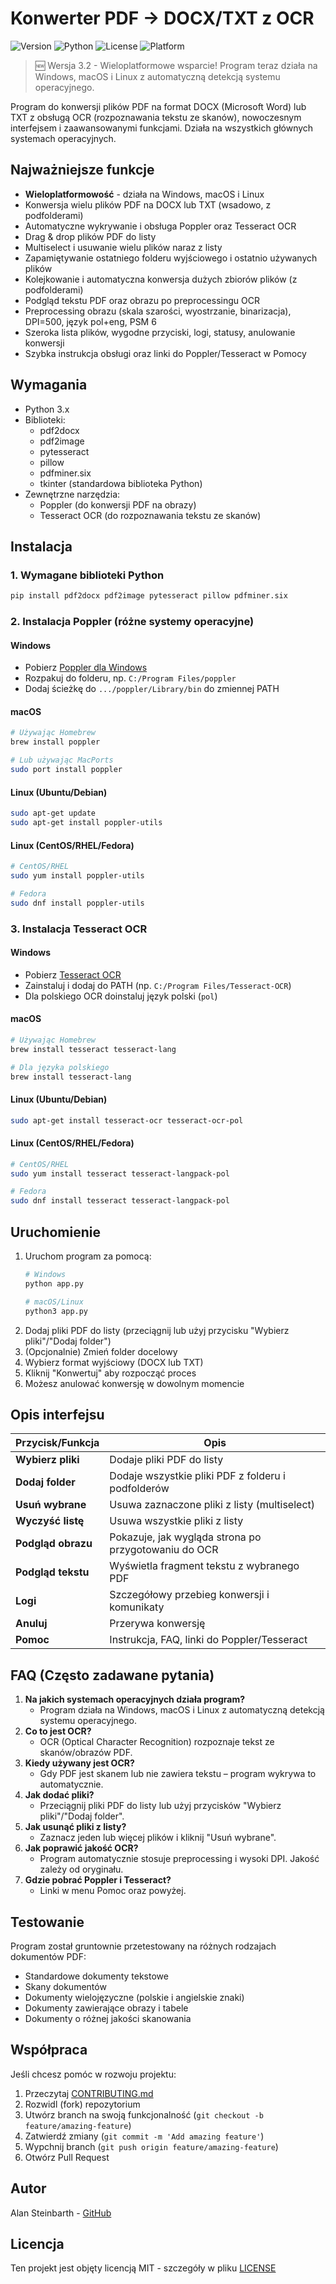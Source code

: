 # Konwerter PDF -> DOCX/TXT z OCR

![Version](https://img.shields.io/badge/version-3.2.0-blue.svg)
![Python](https://img.shields.io/badge/python-3.x-green.svg)
![License](https://img.shields.io/badge/license-MIT-yellow.svg)
![Platform](https://img.shields.io/badge/platform-Windows%20%7C%20macOS%20%7C%20Linux-brightgreen.svg)

> 🆕 Wersja 3.2 - Wieloplatformowe wsparcie! Program teraz działa na Windows, macOS i Linux z automatyczną detekcją systemu operacyjnego.

Program do konwersji plików PDF na format DOCX (Microsoft Word) lub TXT z obsługą OCR (rozpoznawania tekstu ze skanów), nowoczesnym interfejsem i zaawansowanymi funkcjami. Działa na wszystkich głównych systemach operacyjnych.

## Najważniejsze funkcje
- **Wieloplatformowość** - działa na Windows, macOS i Linux
- Konwersja wielu plików PDF na DOCX lub TXT (wsadowo, z podfolderami)
- Automatyczne wykrywanie i obsługa Poppler oraz Tesseract OCR
- Drag & drop plików PDF do listy
- Multiselect i usuwanie wielu plików naraz z listy
- Zapamiętywanie ostatniego folderu wyjściowego i ostatnio używanych plików
- Kolejkowanie i automatyczna konwersja dużych zbiorów plików (z podfolderami)
- Podgląd tekstu PDF oraz obrazu po preprocessingu OCR
- Preprocessing obrazu (skala szarości, wyostrzanie, binarizacja), DPI=500, język pol+eng, PSM 6
- Szeroka lista plików, wygodne przyciski, logi, statusy, anulowanie konwersji
- Szybka instrukcja obsługi oraz linki do Poppler/Tesseract w Pomocy

## Wymagania
- Python 3.x
- Biblioteki:
  - pdf2docx
  - pdf2image
  - pytesseract
  - pillow
  - pdfminer.six
  - tkinter (standardowa biblioteka Python)
- Zewnętrzne narzędzia:
  - Poppler (do konwersji PDF na obrazy)
  - Tesseract OCR (do rozpoznawania tekstu ze skanów)

## Instalacja

### 1. Wymagane biblioteki Python
```bash
pip install pdf2docx pdf2image pytesseract pillow pdfminer.six
```

### 2. Instalacja Poppler (różne systemy operacyjne)

#### Windows
- Pobierz [Poppler dla Windows](https://github.com/oschwartz10612/poppler-windows/releases)
- Rozpakuj do folderu, np. `C:/Program Files/poppler`
- Dodaj ścieżkę do `.../poppler/Library/bin` do zmiennej PATH

#### macOS
```bash
# Używając Homebrew
brew install poppler

# Lub używając MacPorts
sudo port install poppler
```

#### Linux (Ubuntu/Debian)
```bash
sudo apt-get update
sudo apt-get install poppler-utils
```

#### Linux (CentOS/RHEL/Fedora)
```bash
# CentOS/RHEL
sudo yum install poppler-utils

# Fedora
sudo dnf install poppler-utils
```

### 3. Instalacja Tesseract OCR

#### Windows
- Pobierz [Tesseract OCR](https://github.com/tesseract-ocr/tesseract)
- Zainstaluj i dodaj do PATH (np. `C:/Program Files/Tesseract-OCR`)
- Dla polskiego OCR doinstaluj język polski (`pol`)

#### macOS
```bash
# Używając Homebrew
brew install tesseract tesseract-lang

# Dla języka polskiego
brew install tesseract-lang
```

#### Linux (Ubuntu/Debian)
```bash
sudo apt-get install tesseract-ocr tesseract-ocr-pol
```

#### Linux (CentOS/RHEL/Fedora)
```bash
# CentOS/RHEL
sudo yum install tesseract tesseract-langpack-pol

# Fedora
sudo dnf install tesseract tesseract-langpack-pol
```

## Uruchomienie
1. Uruchom program za pomocą:
   ```bash
   # Windows
   python app.py
   
   # macOS/Linux
   python3 app.py
   ```
2. Dodaj pliki PDF do listy (przeciągnij lub użyj przycisku "Wybierz pliki"/"Dodaj folder")
3. (Opcjonalnie) Zmień folder docelowy
4. Wybierz format wyjściowy (DOCX lub TXT)
5. Kliknij "Konwertuj" aby rozpocząć proces
6. Możesz anulować konwersję w dowolnym momencie

## Opis interfejsu
| Przycisk/Funkcja | Opis |
|-----------------|------|
| **Wybierz pliki** | Dodaje pliki PDF do listy |
| **Dodaj folder** | Dodaje wszystkie pliki PDF z folderu i podfolderów |
| **Usuń wybrane** | Usuwa zaznaczone pliki z listy (multiselect) |
| **Wyczyść listę** | Usuwa wszystkie pliki z listy |
| **Podgląd obrazu** | Pokazuje, jak wygląda strona po przygotowaniu do OCR |
| **Podgląd tekstu** | Wyświetla fragment tekstu z wybranego PDF |
| **Logi** | Szczegółowy przebieg konwersji i komunikaty |
| **Anuluj** | Przerywa konwersję |
| **Pomoc** | Instrukcja, FAQ, linki do Poppler/Tesseract |

## FAQ (Często zadawane pytania)
1. **Na jakich systemach operacyjnych działa program?**
   - Program działa na Windows, macOS i Linux z automatyczną detekcją systemu operacyjnego.
2. **Co to jest OCR?**
   - OCR (Optical Character Recognition) rozpoznaje tekst ze skanów/obrazów PDF.
3. **Kiedy używany jest OCR?**
   - Gdy PDF jest skanem lub nie zawiera tekstu – program wykrywa to automatycznie.
4. **Jak dodać pliki?**
   - Przeciągnij pliki PDF do listy lub użyj przycisków "Wybierz pliki"/"Dodaj folder".
5. **Jak usunąć pliki z listy?**
   - Zaznacz jeden lub więcej plików i kliknij "Usuń wybrane".
6. **Jak poprawić jakość OCR?**
   - Program automatycznie stosuje preprocessing i wysoki DPI. Jakość zależy od oryginału.
7. **Gdzie pobrać Poppler i Tesseract?**
   - Linki w menu Pomoc oraz powyżej.

## Testowanie
Program został gruntownie przetestowany na różnych rodzajach dokumentów PDF:
- Standardowe dokumenty tekstowe
- Skany dokumentów
- Dokumenty wielojęzyczne (polskie i angielskie znaki)
- Dokumenty zawierające obrazy i tabele
- Dokumenty o różnej jakości skanowania

## Współpraca
Jeśli chcesz pomóc w rozwoju projektu:
1. Przeczytaj [CONTRIBUTING.md](CONTRIBUTING.md)
2. Rozwidl (fork) repozytorium
3. Utwórz branch na swoją funkcjonalność (`git checkout -b feature/amazing-feature`)
4. Zatwierdź zmiany (`git commit -m 'Add amazing feature'`)
5. Wypchnij branch (`git push origin feature/amazing-feature`)
6. Otwórz Pull Request

## Autor
Alan Steinbarth - [GitHub](https://github.com/AlanSteinbarth)

## Licencja
Ten projekt jest objęty licencją MIT - szczegóły w pliku [LICENSE](LICENSE)
